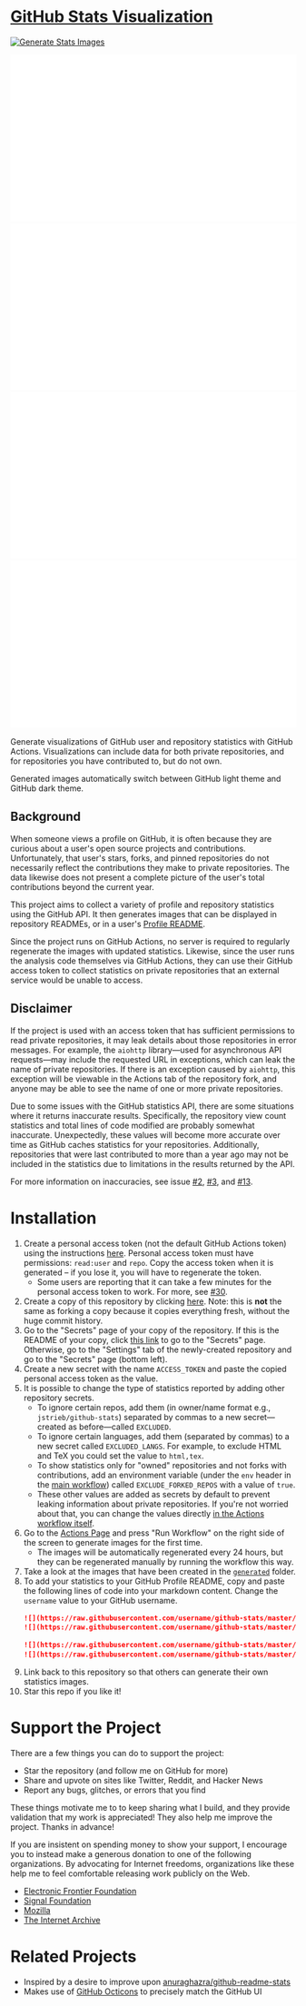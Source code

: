 # [GitHub Stats Visualization](https://github.com/jstrieb/github-stats)
[![Generate Stats Images](https://github.com/ElwynVdb/github-stats/actions/workflows/main.yml/badge.svg)](https://github.com/ElwynVdb/github-stats/actions/workflows/main.yml)

<!--
https://github.community/t/support-theme-context-for-images-in-light-vs-dark-mode/147981/84
-->
<a href="https://github.com/jstrieb/github-stats">
<img src="https://github.com/jstrieb/github-stats/blob/master/generated/overview.svg#gh-dark-mode-only" />
<img src="https://github.com/jstrieb/github-stats/blob/master/generated/languages.svg#gh-dark-mode-only" />
<img src="https://github.com/jstrieb/github-stats/blob/master/generated/overview.svg#gh-light-mode-only" />
<img src="https://github.com/jstrieb/github-stats/blob/master/generated/languages.svg#gh-light-mode-only" />
</a>

Generate visualizations of GitHub user and repository statistics with GitHub
Actions. Visualizations can include data for both private repositories, and for
repositories you have contributed to, but do not own.

Generated images automatically switch between GitHub light theme and GitHub
dark theme.

## Background

When someone views a profile on GitHub, it is often because they are curious
about a user's open source projects and contributions. Unfortunately, that
user's stars, forks, and pinned repositories do not necessarily reflect the
contributions they make to private repositories. The data likewise does not
present a complete picture of the user's total contributions beyond the current
year.

This project aims to collect a variety of profile and repository statistics
using the GitHub API. It then generates images that can be displayed in
repository READMEs, or in a user's [Profile
README](https://docs.github.com/en/github/setting-up-and-managing-your-github-profile/managing-your-profile-readme).

Since the project runs on GitHub Actions, no server is required to regularly
regenerate the images with updated statistics. Likewise, since the user runs
the analysis code themselves via GitHub Actions, they can use their GitHub
access token to collect statistics on private repositories that an external
service would be unable to access.

## Disclaimer

If the project is used with an access token that has sufficient permissions to
read private repositories, it may leak details about those repositories in
error messages. For example, the `aiohttp` library—used for asynchronous API
requests—may include the requested URL in exceptions, which can leak the name
of private repositories. If there is an exception caused by `aiohttp`, this
exception will be viewable in the Actions tab of the repository fork, and
anyone may be able to see the name of one or more private repositories.

Due to some issues with the GitHub statistics API, there are some situations
where it returns inaccurate results. Specifically, the repository view count
statistics and total lines of code modified are probably somewhat inaccurate.
Unexpectedly, these values will become more accurate over time as GitHub
caches statistics for your repositories. Additionally, repositories that were
last contributed to more than a year ago may not be included in the statistics
due to limitations in the results returned by the API.

For more information on inaccuracies, see issue
[#2](https://github.com/jstrieb/github-stats/issues/2),
[#3](https://github.com/jstrieb/github-stats/issues/3), and
[#13](https://github.com/jstrieb/github-stats/issues/13).

# Installation

<!-- TODO: Add details and screenshots -->

1. Create a personal access token (not the default GitHub Actions token) using
   the instructions
   [here](https://docs.github.com/en/github/authenticating-to-github/creating-a-personal-access-token).
   Personal access token must have permissions: `read:user` and `repo`. Copy
   the access token when it is generated – if you lose it, you will have to
   regenerate the token.
   - Some users are reporting that it can take a few minutes for the personal
     access token to work. For more, see 
     [#30](https://github.com/jstrieb/github-stats/issues/30).
2. Create a copy of this repository by clicking
   [here](https://github.com/jstrieb/github-stats/generate). Note: this is
   **not** the same as forking a copy because it copies everything fresh,
   without the huge commit history. 
3. Go to the "Secrets" page of your copy of the repository. If this is the
   README of your copy, click [this link](../../settings/secrets/actions) to go
   to the "Secrets" page. Otherwise, go to the "Settings" tab of the
   newly-created repository and go to the "Secrets" page (bottom left).
4. Create a new secret with the name `ACCESS_TOKEN` and paste the copied
   personal access token as the value.
5. It is possible to change the type of statistics reported by adding other
   repository secrets. 
   - To ignore certain repos, add them (in owner/name format e.g.,
     `jstrieb/github-stats`) separated by commas to a new secret—created as
     before—called `EXCLUDED`.
   - To ignore certain languages, add them (separated by commas) to a new
     secret called `EXCLUDED_LANGS`. For example, to exclude HTML and TeX you
     could set the value to `html,tex`.
   - To show statistics only for "owned" repositories and not forks with
     contributions, add an environment variable (under the `env` header in the
     [main
     workflow](https://github.com/jstrieb/github-stats/blob/master/.github/workflows/main.yml))
     called `EXCLUDE_FORKED_REPOS` with a value of `true`.
   - These other values are added as secrets by default to prevent leaking
     information about private repositories. If you're not worried about that,
     you can change the values directly [in the Actions workflow
     itself](https://github.com/jstrieb/github-stats/blob/05de1314b870febd44d19ad2f55d5e59d83f5857/.github/workflows/main.yml#L48-L53).
6. Go to the [Actions
   Page](../../actions?query=workflow%3A"Generate+Stats+Images") and press "Run
   Workflow" on the right side of the screen to generate images for the first
   time. 
   - The images will be automatically regenerated every 24 hours, but they can
     be regenerated manually by running the workflow this way.
7. Take a look at the images that have been created in the
   [`generated`](generated) folder.
8. To add your statistics to your GitHub Profile README, copy and paste the
   following lines of code into your markdown content. Change the `username`
   value to your GitHub username.
   ```md
   ![](https://raw.githubusercontent.com/username/github-stats/master/generated/overview.svg#gh-dark-mode-only)
   ![](https://raw.githubusercontent.com/username/github-stats/master/generated/overview.svg#gh-light-mode-only)
   ```
   ```md
   ![](https://raw.githubusercontent.com/username/github-stats/master/generated/languages.svg#gh-dark-mode-only)
   ![](https://raw.githubusercontent.com/username/github-stats/master/generated/languages.svg#gh-light-mode-only)
   ```
9. Link back to this repository so that others can generate their own
   statistics images.
10. Star this repo if you like it!


# Support the Project

There are a few things you can do to support the project:

- Star the repository (and follow me on GitHub for more)
- Share and upvote on sites like Twitter, Reddit, and Hacker News
- Report any bugs, glitches, or errors that you find

These things motivate me to to keep sharing what I build, and they provide
validation that my work is appreciated! They also help me improve the
project. Thanks in advance!

If you are insistent on spending money to show your support, I encourage you to
instead make a generous donation to one of the following organizations. By advocating
for Internet freedoms, organizations like these help me to feel comfortable
releasing work publicly on the Web.

- [Electronic Frontier Foundation](https://supporters.eff.org/donate/)
- [Signal Foundation](https://signal.org/donate/)
- [Mozilla](https://donate.mozilla.org/en-US/)
- [The Internet Archive](https://archive.org/donate/index.php)


# Related Projects

- Inspired by a desire to improve upon
  [anuraghazra/github-readme-stats](https://github.com/anuraghazra/github-readme-stats)
- Makes use of [GitHub Octicons](https://primer.style/octicons/) to precisely
  match the GitHub UI
